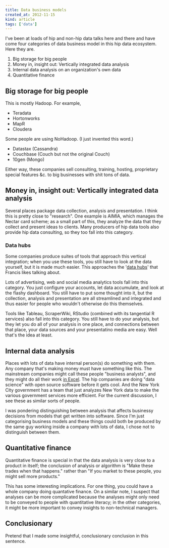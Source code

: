 ```yaml
---
title: Data business models
created_at: 2012-11-15
kind: article
tags: ['data']
---
```


I've been at loads of hip and non-hip data talks here and there and have come
four categories of data business model in this hip data ecosystem. Here they are.

1. Big storage for big people
2. Money in, insight out: Vertically integrated data analysis
3. Internal data analysis on an organization's own data
4. Quantitative finance

## Big storage for big people
This is mostly Hadoop. For example,

* Teradata
* Hortonworks
* MapR
* Cloudera

Some people are using NoHadoop. (I just invented this word.)

* Datastax (Cassandra)
* Couchbase (Couch but not the original Couch)
* 10gen (Mongo)

Either way, these companies sell consulting, training, hosting, proprietary
special features &c. to big businesses with shit tons of data.

## Money in, insight out: Vertically integrated data analysis

Several places package data collection, analysis and presentation. I think this
is pretty close to "research". One example is AIMIA, which manages the Nectar
card scheme; as a small part of this, they analyze the data that they collect
and present ideas to clients. Many producers of hip data tools also provide hip
data consulting, so they too fall into this category.

### Data hubs
Some companies produce suites of tools that approach this vertical integration;
when you use these tools, you still have to look at the data yourself, but it
is made much easier. This approaches the
'[data hubs](http://blog.scraperwiki.com/2012/03/09/from-cms-to-dms-c-is-for-content-d-is-for-data/)'
that Francis likes talking about.

Lots of advertising, web and social media analytics tools fall into this
category. You just configure your accounts, let data accumulate, and look at
the flashy dashboard. You still have to put some thought into it, but the
collection, analysis and presentation are all streamlined and integrated and
thus easier for people who wouldn't otherwise do this themselves.

Tools like Tableau, ScraperWiki, RStudio (combined with its tangential R
services) also fall into this category. You still have to do your analysis, but
they let you do all of your analysis in one place, and connections between that
place, your data sources and your presentatino media are easy. Well that's the
idea at least.

## Internal data analysis

Places with lots of data have internal person(s) do something with them. Any
company that's making money must have something like this. The mainstream
companies might call these people "business analysts", and they might do all
their work [in Excel](http://blog.scraperwiki.com/2012/07/31/do-all-analysts-use-excel/).
The hip companies are doing "data science" with open source software before it
gets cool. And the New York City government has a team that just analyzes New
York data to make the various government services more efficient. For the
current discussion, I see these as similar sorts of people.

I was pondering distinguishing between analysis that affects businessy
decisions from models that get written into software. Since I'm just
categorising business models and these things could both be produced by the
same guy working inside a company with lots of data, I chose not to distinguish
between them.

## Quantitative finance

Quantitative finance is special in that the data analysis is very close to a
product in itself; the conclusion of analysis or algorithm is "Make these
trades when that happens." rather than "If you market to these people, you
might sell more products."

This has some interesting implications. For one thing, you could have a whole
company doing quantative finance. On a similar note, I suspect that analyses
can be more complicated because the analyses might only need to be conveyed to
people with quantitative literacy; in the other categories, it might be more
important to convey insights to non-technical managers.

## Conclusionary
Pretend that I made some insightful, conclusionary conclusion in this sentence.
